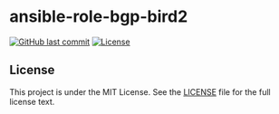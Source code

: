 #  ansible-role-bgp-bird2

[![GitHub last commit](https://img.shields.io/github/last-commit/ursinn/ansible-role-bgp-bird2?logo=github&style=for-the-badge)](https://github.com/ursinn/ansible-role-bgp-bird2/commits)
[![License](https://img.shields.io/github/license/ursinn/ansible-role-bgp-bird2?style=for-the-badge)](https://github.com/ursinn/ansible-role-bgp-bird2/blob/main/LICENSE)

## License

This project is under the MIT License. See the [LICENSE](https://github.com/ursinn/ansible-role-bgp-bird2/blob/main/LICENSE) file for the full license text.
